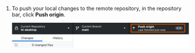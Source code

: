 1. To push your local changes to the remote repository, in the repository bar, click **Push origin**.
   
   ![Screenshot of the repository bar. A button, labeled "Push origin", is highlighted with an orange outline.](/assets/images/help/desktop/push-to-origin.png)
